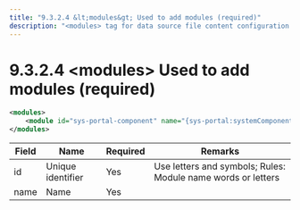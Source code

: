 ```yaml
---
title: "9.3.2.4 &lt;modules&gt; Used to add modules (required)"
description: "<modules> tag for data source file content configuration."
---
```


# 9.3.2.4 &lt;modules&gt; Used to add modules (required)

```xml
<modules>    
    <module id="sys-portal-component" name="{sys-portal:systemComponentModule.name}"/>
</modules>
```

| Field | Name              | Required | Remarks                                                      |
| ----- | ----------------- | -------- | ------------------------------------------------------------ |
| id    | Unique identifier | Yes      | Use letters and symbols; Rules: Module name words or letters |
| name  | Name              | Yes      |                                                              |
